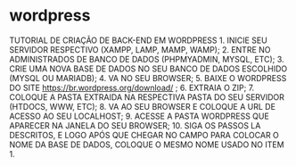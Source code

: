 # wordpress
TUTORIAL DE CRIAÇÃO DE BACK-END EM WORDPRESS
	1. INICIE SEU SERVIDOR RESPECTIVO (XAMPP, LAMP, MAMP, WAMP);
	2. ENTRE NO ADMINISTRADOS DE BANCO DE DADOS (PHPMYADMIN, MYSQL, ETC); 
	3. CRIE UMA NOVA BASE DE DADOS NO SEU BANCO DE DADOS ESCOLHIDO (MYSQL OU MARIADB);
	4. VA NO SEU BROWSER;
	5. BAIXE O WORDPRESS DO SITE https://br.wordpress.org/download/ ;
	6. EXTRAIA O ZIP;
	7. COLOQUE A PASTA EXTRAIDA NA RESPECTIVA PASTA DO SEU SERVIDOR (HTDOCS, WWW, ETC);
	8. VA AO SEU BROWSER E COLOQUE A URL DE ACESSO AO SEU LOCALHOST; 
	9. ACESSE A PASTA WORDPRESS QUE APARECER NA JANELA DO SEU BROWSER;
	10. SIGA OS PASSOS LA DESCRITOS, E LOGO APÓS QUE CHEGAR NO CAMPO PARA COLOCAR O NOME DA BASE DE DADOS, COLOQUE O MESMO NOME USADO NO ITEM 1.


